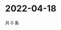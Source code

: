 # 2022-04-18

共 0 条

<!-- BEGIN WEIBO -->
<!-- 最后更新时间 Mon Apr 18 2022 20:27:38 GMT+0800 (China Standard Time) -->

<!-- END WEIBO -->
